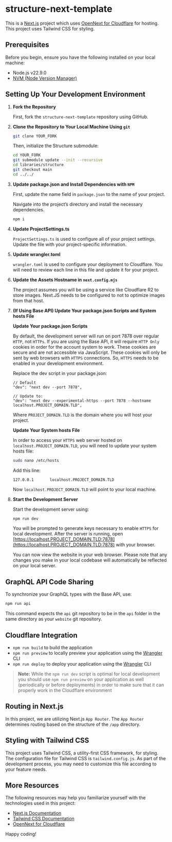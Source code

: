 # structure-next-template

This is a [Next.js](https://nextjs.org/) project which uses [OpenNext for Cloudflare](https://github.com/opennextjs/opennextjs-cloudflare) for hosting. This project uses Tailwind CSS for styling.

## Prerequisites

Before you begin, ensure you have the following installed on your local machine:

-   Node.js v22.9.0
-   [NVM (Node Version Manager)](https://github.com/nvm-sh/nvm)

## Setting Up Your Development Environment

1. **Fork the Repository**

    First, fork the `structure-next-template` repository using GitHub.

2. **Clone the Repository to Your Local Machine Using `git`**

    ```bash
    git clone YOUR_FORK
    ```

    Then, initialize the Structure submodule:

    ```bash
    cd YOUR_FORK
    git submodule update --init --recursive
    cd libraries/structure
    git checkout main
    cd ../../
    ```

3. **Update package.json and Install Dependencies with `NPM`**

    First, update the name field in `package.json` to the name of your project.

    Navigate into the project’s directory and install the necessary dependencies.

    ```bash
    npm i
    ```

4. **Update ProjectSettings.ts**

    `ProjectSettings.ts` is used to configure all of your project settings. Update the file with your project-specific information.

5. **Update wrangler.toml**

    `wrangler.toml` is used to configure your deployment to Cloudflare. You will need to review each line in this file and update it for your project.

6. **Update the Assets Hostname in `next.config.mjs`**

    The project assumes you will be using a service like Cloudflare R2 to store images. Next.JS needs to be configured to not to optimize images from that host.

7. **(If Using Base API) Update Your package.json Scripts and System hosts File**

    **Update Your package.json Scripts**

    By default, the development server will run on port 7878 over regular `HTTP`, not `HTTPs`. If you are using the Base API, it will require `HTTP Only` cookies in order for the account system to work. These cookies are secure and are not accessible via JavaScript. These cookies will only be sent by web browsers with `HTTPS` connections. So, `HTTPS` needs to be enabled in your development environment.

    Replace the dev script in your package.json:

    ```
    // Default
    "dev": "next dev --port 7878",

    // Update to:
    "dev": "next dev --experimental-https --port 7878 --hostname localhost.PROJECT_DOMAIN.TLD",
    ```

    Where `PROJECT_DOMAIN.TLD` is the domain where you will host your project.

    **Update Your System hosts File**

    In order to access your `HTTPS` web server hosted on `localhost.PROJECT_DOMAIN.TLD`, you will need to update your system hosts file:

    ```bash
    sudo nano /etc/hosts
    ```

    Add this line:

    `127.0.0.1       localhost.PROJECT_DOMAIN.TLD`

    Now `localhost.PROJECT_DOMAIN.TLD` will point to your local machine.

8. **Start the Development Server**

    Start the development server using:

    ```bash
    npm run dev
    ```

    You will be prompted to generate keys necessary to enable `HTTPS` for local development. After the server is running, open [https://localhost.PROJECT_DOMAIN.TLD:7878](https://localhost.PROJECT_DOMAIN.TLD:7878) with your browser.

    You can now view the website in your web browser. Please note that any changes you make in your local codebase will automatically be reflected on your local server.

## GraphQL API Code Sharing

To synchronize your GraphQL types with the Base API, use:

```bash
npm run api
```

This command expects the `api` git repository to be in the `api` folder in the same directory as your `website` git repository.

## Cloudflare Integration

-   `npm run build` to build the application
-   `npm run preview` to locally preview your application using the [Wrangler](https://developers.cloudflare.com/workers/wrangler/) CLI
-   `npm run deploy` to deploy your application using the [Wrangler](https://developers.cloudflare.com/workers/wrangler/) CLI

> **Note:** While the `npm run dev` script is optimal for local development you should use `npm run preview` on your application as well (periodically or before deployments) in order to make sure that it can properly work in the Cloudflare environment

## Routing in Next.js

In this project, we are utilizing Next.js `App Router`. The `App Router` determines routing based on the structure of the `/app` directory.

## Styling with Tailwind CSS

This project uses Tailwind CSS, a utility-first CSS framework, for styling. The configuration file for Tailwind CSS is `tailwind.config.js`. As part of the development process, you may need to customize this file according to your feature needs.

## More Resources

The following resources may help you familiarize yourself with the technologies used in this project:

-   [Next.js Documentation](https://nextjs.org/docs)
-   [Tailwind CSS Documentation](https://tailwindcss.com/docs)
-   [OpenNext for Cloudflare](https://opennext.js.org/cloudflare)

Happy coding!
